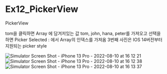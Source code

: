 # Ex12_PickerView
PickerView

tom을 클릭하면  Array 에 담겨저있는 값  tom, john, hana, peter를 가져오고 선택을 하면 Picker Selected : 에서 Array의 인덱스를 가져옴
3번째 사진은 IOS 14버전부터 지원되는 picker style

![Simulator Screen Shot - iPhone 13 Pro - 2022-08-10 at 16 12 21](https://user-images.githubusercontent.com/65329060/183840328-4bddacb9-ede1-4fe4-9673-6d8cbecf4ecf.png)
![Simulator Screen Shot - iPhone 13 Pro - 2022-08-10 at 16 12 38](https://user-images.githubusercontent.com/65329060/183840335-2935b5ac-4550-40ef-8f45-40ef32999c07.png)
![Simulator Screen Shot - iPhone 13 Pro - 2022-08-10 at 16 13 37](https://user-images.githubusercontent.com/65329060/183840346-83f3a8a2-e6a5-4377-9766-977c9aef17cd.png)
